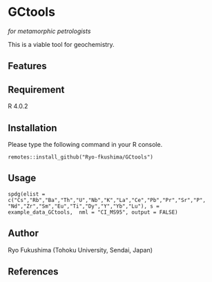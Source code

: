 # **GCtools**
*for metamorphic petrologists*

This is a viable tool for geochemistry.


## Features

## Requirement
R 4.0.2
## Installation
Please type the following command in your R console.

`remotes::install_github("Ryo-fkushima/GCtools")`
## Usage
`spdg(elist = c("Cs","Rb","Ba","Th","U","Nb","K","La","Ce","Pb","Pr","Sr","P",
"Nd","Zr","Sm","Eu","Ti","Dy","Y","Yb","Lu"), s = example_data_GCtools, 
nml = "CI_MS95", output = FALSE)`

## Author
Ryo Fukushima (Tohoku University, Sendai, Japan)

## References




